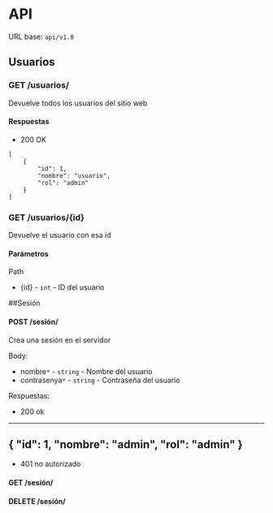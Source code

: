 # API
URL base: `api/v1.0`
## Usuarios
### GET /usuarios/
Devuelve todos los usuarios del sitio web
#### Respuestas
- 200 OK
```
[
    {
        "id": 1,
        "nombre": "usuario",
        "rol": "admin" 
    }
]
```

### GET /usuarios/{id}
Devuelve el usuario con esa id
#### Parámetros
Path
- {id} - `int` - ID del usuario

##Sesión

#### POST /sesión/
Crea una sesión en el servidor

Body:


- nombre`*` - `string` - Nombre del usuario
- contrasenya`*` - `string` - Contraseña del usuario

Respuestas:
- 200 ok
---
{
    "id": 1,
    "nombre": "admin",
    "rol": "admin"
}
---
- 401 no autorizado

#### GET /sesión/

#### DELETE /sesión/